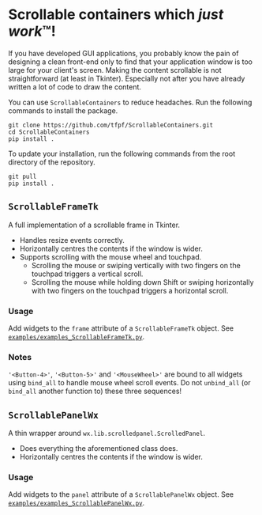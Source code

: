 # Scrollable containers which *just work*:tm:!

If you have developed GUI applications, you probably know the pain of designing a clean front-end only to find that
your application window is too large for your client's screen. Making the content scrollable is not straightforward (at
least in Tkinter). Especially not after you have already written a lot of code to draw the content.

You can use `ScrollableContainers` to reduce headaches. Run the following commands to install the package.

```shell
git clone https://github.com/tfpf/ScrollableContainers.git
cd ScrollableContainers
pip install .
```

To update your installation, run the following commands from the root directory of the repository.

```shell
git pull
pip install .
```

## `ScrollableFrameTk`
A full implementation of a scrollable frame in Tkinter.
* Handles resize events correctly.
* Horizontally centres the contents if the window is wider.
* Supports scrolling with the mouse wheel and touchpad.
  * Scrolling the mouse or swiping vertically with two fingers on the touchpad triggers a vertical scroll.
  * Scrolling the mouse while holding down Shift or swiping horizontally with two fingers on the touchpad triggers a
    horizontal scroll.

### Usage
Add widgets to the `frame` attribute of a `ScrollableFrameTk` object. See
[`examples/examples_ScrollableFrameTk.py`](examples/examples_ScrollableFrameTk.py).

### Notes
`'<Button-4>'`, `'<Button-5>'` and `'<MouseWheel>'` are bound to all widgets using `bind_all` to handle mouse wheel
scroll events. Do not `unbind_all` (or `bind_all` another function to) these three sequences!

## `ScrollablePanelWx`
A thin wrapper around `wx.lib.scrolledpanel.ScrolledPanel`.
* Does everything the aforementioned class does.
* Horizontally centres the contents if the window is wider.

### Usage
Add widgets to the `panel` attribute of a `ScrollablePanelWx` object. See
[`examples/examples_ScrollablePanelWx.py`](examples/examples_ScrollablePanelWx.py).
